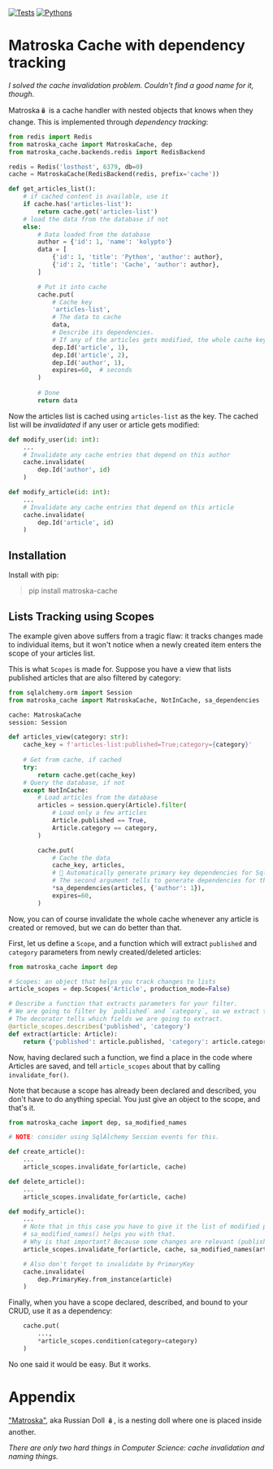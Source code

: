 [![Tests](https://github.com/kolypto/py-matroska-cache/workflows/Tests/badge.svg)](/kolypto/py-matroska-cache/actions)
[![Pythons](https://img.shields.io/badge/python-3.7%E2%80%933.8-blue.svg)](noxfile.py)

Matroska Cache with dependency tracking
=======================================

*I solved the cache invalidation problem. Couldn't find a good name for it, though*.

Matroska🪆 is a cache handler with nested objects that knows when they change.
This is implemented through *dependency tracking*:

```python
from redis import Redis
from matroska_cache import MatroskaCache, dep
from matroska_cache.backends.redis import RedisBackend

redis = Redis('losthost', 6379, db=0)
cache = MatroskaCache(RedisBackend(redis, prefix='cache'))

def get_articles_list():
    # if cached content is available, use it
    if cache.has('articles-list'):
        return cache.get('articles-list')
    # load the data from the database if not
    else:
        # Data loaded from the database
        author = {'id': 1, 'name': 'kolypto'}
        data = [
            {'id': 1, 'title': 'Python', 'author': author},
            {'id': 2, 'title': 'Cache', 'author': author},
        ]

        # Put it into cache
        cache.put(
            # Cache key
            'articles-list', 
            # The data to cache
            data,
            # Describe its dependencies. 
            # If any of the articles gets modified, the whole cache key will be discarded
            dep.Id('article', 1),
            dep.Id('article', 2),
            dep.Id('author', 1),
            expires=60,  # seconds
        )
        
        # Done
        return data
```

Now the articles list is cached using `articles-list` as the key.
The cached list will be *invalidated* if any user or article gets modified:

```python
def modify_user(id: int):
    ...
    # Invalidate any cache entries that depend on this author
    cache.invalidate(
        dep.Id('author', id)
    )

def modify_article(id: int):
    ...
    # Invalidate any cache entries that depend on this article
    cache.invalidate(
        dep.Id('article', id)
    )
```

Installation
------------

Install with pip:

> pip install matroska-cache



Lists Tracking using Scopes
---------------------------

The example given above suffers from a tragic flaw: it tracks changes made to individual items, but it won't notice
when a newly created item enters the scope of your articles list.

This is what `Scopes` is made for.
Suppose you have a view that lists published articles that are also filtered by category:

```python
from sqlalchemy.orm import Session
from matroska_cache import MatroskaCache, NotInCache, sa_dependencies

cache: MatroskaCache
session: Session

def articles_view(category: str):
    cache_key = f'articles-list:published=True;category={category}'
    
    # Get from cache, if cached
    try:
        return cache.get(cache_key)
    # Query the database, if not
    except NotInCache:
        # Load articles from the database
        articles = session.query(Article).filter(
            # Load only a few articles
            Article.published == True,
            Article.category == category,
        )

        cache.put(
            # Cache the data
            cache_key, articles,
            # 🎀 Automatically generate primary key dependencies for SqlAlchemy instances
            # The second argument tells to generate dependencies for the "author" relationship as well
            *sa_dependencies(articles, {'author': 1}),
            expires=60,
        )
```  

Now, you can of course invalidate the whole cache whenever any article is created or removed,
but we can do better than that.

First, let us define a `Scope`, and a function which will extract `published` and `category` parameters
from newly created/deleted articles:

```python
from matroska_cache import dep

# Scopes: an object that helps you track changes to lists
article_scopes = dep.Scopes('Article', production_mode=False)

# Describe a function that extracts parameters for your filter.
# We are going to filter by `published` and `category`, so we extract them and return.
# The decorator tells which fields we are going to extract.
@article_scopes.describes('published', 'category')
def extract(article: Article):
    return {'published': article.published, 'category': article.category} 

``` 

Now, having declared such a function, we find a place in the code where Articles are saved,
and tell `article_scopes` about that by calling `invalidate_for()`.

Note that because a scope has already been declared and described, you don't have to do anything special.
You just give an object to the scope, and that's it. 

```python
from matroska_cache import dep, sa_modified_names

# NOTE: consider using SqlAlchemy Session events for this.

def create_article():
    ...
    article_scopes.invalidate_for(article, cache)

def delete_article():
    ...
    article_scopes.invalidate_for(article, cache)

def modify_article():
    ...
    # Note that in this case you have to give it the list of modified parameters.
    # sa_modified_names() helps you with that.
    # Why is that important? Because some changes are relevant (published, category) while others are not.
    article_scopes.invalidate_for(article, cache, sa_modified_names(article)

    # Also don't forget to invalidate by PrimaryKey
    cache.invalidate(
        dep.PrimaryKey.from_instance(article)
    )
```

Finally, when you have a scope declared, described, and bound to your CRUD, use it as a dependency:

```python
    cache.put(
        ...,
        *article_scopes.condition(category=category)
    )
```

No one said it would be easy. But it works.

Appendix
========

["Matroska"](https://en.wikipedia.org/wiki/Matryoshka_doll), aka Russian Doll 🪆, 
is a nesting doll where one is placed inside another.

*There are only two hard things in Computer Science: cache invalidation and naming things.*
